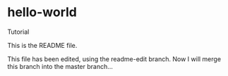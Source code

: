 # hello-world
Tutorial

This is the README file.

This file has been edited, using the readme-edit branch. Now I will merge this branch into the master branch...
